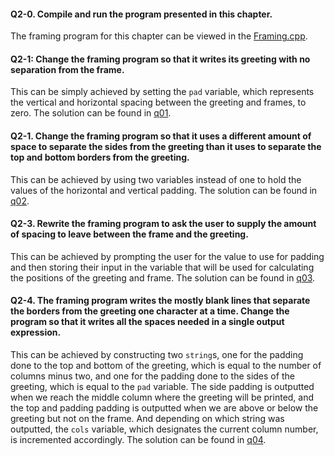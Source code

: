 #### Q2-0. Compile and run the program presented in this chapter.
The framing program for this chapter can be viewed in the [Framing.cpp](../Examples/Framing.cpp).

#### Q2-1: Change the framing program so that it writes its greeting with no separation from the frame.
This can be simply achieved by setting the `pad` variable, which represents the vertical and horizontal spacing between the greeting and frames, to zero. The solution can be found in [q01](q01.cpp).

#### Q2-1. Change the framing program so that it uses a different amount of space to separate the sides from the greeting than it uses to separate the top and bottom borders from the greeting.
This can be achieved by using two variables instead of one to hold the values of the horizontal and vertical padding. The solution can be found in [q02](q02.cpp).

#### Q2-3. Rewrite the framing program to ask the user to supply the amount of spacing to leave between the frame and the greeting.
This can be achieved by prompting the user for the value to use for padding and then storing their input in the variable that will be used for calculating the positions of the greeting and frame. The solution can be found in [q03](q03.cpp).

#### Q2-4. The framing program writes the mostly blank lines that separate the borders from the greeting one character at a time. Change the program so that it writes all the spaces needed in a single output expression.
This can be achieved by constructing two `string`s, one for the padding done to the top and bottom of the greeting, which is equal to the number of columns minus two, and one for the padding done to the sides of the greeting, which is equal to the `pad` variable. The side padding is outputted when we reach the middle column where the greeting will be printed, and the top and padding padding is outputted when we are above or below the greeting but not on the frame. And depending on which string was outputted, the `cols` variable, which designates the current column number, is incremented accordingly. The solution can be found in [q04](q04.cpp).